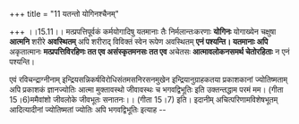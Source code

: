 +++
title = "11 यतन्तो योगिनश्चैनम्"

+++
।।15.11।। मत्प्रपत्तिपूर्वकं कर्मयोगादिषु यतमानाः तैः निर्मलान्तःकरणाः
**योगिनः** योगाख्येन चक्षुषा **आत्मनि** शरीरे **अवस्थितम्** अपि शरीराद्
विविक्तं स्वेन रूपेण अवस्थितम् **एनं पश्यन्ति। यतमानाः अपि** अकृतात्मानः
**मत्प्रपत्तिविरहिणः तत एव असंस्कृतमनसः तत एव** अचेतसः **आत्मावलोकनसमर्थ
चेतोरहिताः** न एनं पश्यन्ति।  
  
एवं रविचन्द्राग्नीनाम् इन्द्रियसन्निकर्षविरोधिसंतमसनिरसनमुखेन
इन्द्रियानुग्राहकतया प्रकाशकानां ज्योतिष्मताम् अपि प्रकाशकं ज्ञानज्योतिः
आत्मा मुक्तावस्थो जीवावस्थः च भगवद्विभूतिः इति उक्तन्तद्धाम परमं मम।
(गीता 15।6)ममैवांशो जीवलोके जीवभूतः सनातनः।। (गीता 15।7) इति। इदानीम्
अचित्परिणामविशेषभूतम् आदित्यादीनां ज्योतिष्मतां ज्योतिः अपि भगवद्विभूतिः
इत्याह --
